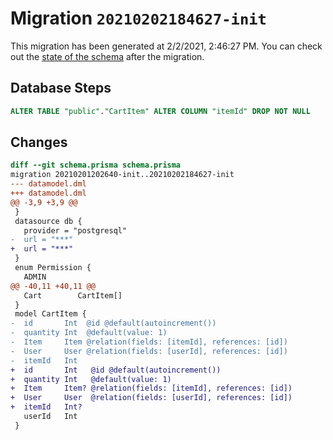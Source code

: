 # Migration `20210202184627-init`

This migration has been generated at 2/2/2021, 2:46:27 PM.
You can check out the [state of the schema](./schema.prisma) after the migration.

## Database Steps

```sql
ALTER TABLE "public"."CartItem" ALTER COLUMN "itemId" DROP NOT NULL
```

## Changes

```diff
diff --git schema.prisma schema.prisma
migration 20210201202640-init..20210202184627-init
--- datamodel.dml
+++ datamodel.dml
@@ -3,9 +3,9 @@
 }
 datasource db {
   provider = "postgresql"
-  url = "***"
+  url = "***"
 }
 enum Permission {
   ADMIN
@@ -40,11 +40,11 @@
   Cart        CartItem[]
 }
 model CartItem {
-  id       Int  @id @default(autoincrement())
-  quantity Int  @default(value: 1)
-  Item     Item @relation(fields: [itemId], references: [id])
-  User     User @relation(fields: [userId], references: [id])
-  itemId   Int
+  id       Int   @id @default(autoincrement())
+  quantity Int   @default(value: 1)
+  Item     Item? @relation(fields: [itemId], references: [id])
+  User     User  @relation(fields: [userId], references: [id])
+  itemId   Int?
   userId   Int
 }
```


